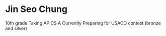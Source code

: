 # Jin Seo Chung

10th grade
Taking AP CS A
Currently Preparing for USACO contest (bronze and silver)
